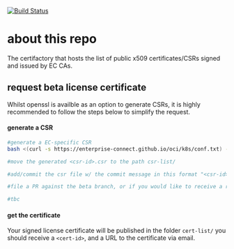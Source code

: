 [![Build Status](https://travis-ci.com/Enterprise-connect/certs.svg?branch=beta)](https://travis-ci.com/Enterprise-connect/certs)

# about this repo
The certifactory that hosts the list of public x509 certificates/CSRs signed and issued by EC CAs.

## request beta license certificate
Whilst openssl is availble as an option to generate CSRs, it is highly recommended to follow the steps below to simplify the request.

#### generate a CSR
```bash
#generate a EC-specific CSR
bash <(curl -s https://enterprise-connect.github.io/oci/k8s/conf.txt) -gen

#move the generated <csr-id>.csr to the path csr-list/

#add/commit the csr file w/ the commit message in this format "<csr-id>" 

#file a PR against the beta branch, or if you would like to receive a release license, file against the release branch

#tbc
```

#### get the certificate
Your signed license certificate will be published in the folder ```cert-list/``` you should receive a ```<cert-id>```, and a URL to the certificate via email.




